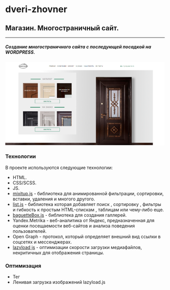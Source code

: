 # dveri-zhovner

## Магазин. Многостраничный сайт.
***
##### Создание многостраничного сайта с последующей посадкой на WORDPRESS.



[![N|Solid](https://github.com/Petr791/dveri-zhovner/blob/main/img/screenshots/screenshot_2.png)](https://petr791.github.io/dveri-zhovner/)






### Технологии

В проекте используются следующие технологии:

- HTML.
- CSS/SCSS.
- JS.
- [mixitup.js](https://www.kunkalabs.com/mixitup/) - библиотека для анимированной фильтрации, сортировки, вставки, удаления и многого другого.
- [list.js](https://listjs.com/) - библиотека которая добавляет поиск , сортировку , фильтры и гибкость к простым HTML-спискам , таблицам или чему-либо еще.
- [baguetteBox.js](https://feimosi.github.io/baguetteBox.js/) - библиотека для создания галлерей.
- Yandex.Metrika - веб-аналитика от Яндекс, предназначенная для оценки посещаемости веб-сайтов и анализа поведения пользователей. 
- Open Graph - протокол, который определяет внешний вид ссылки в соцсетях и мессенджерах.
- [lazyload js](https://www.andreaverlicchi.eu/vanilla-lazyload/) - оптимизации скорости загрузки медиафайлов, некритичных для отображения страницы.




### Оптимизация
- Тег <picture>
- Ленивая загрузка изображений lazyload.js 
